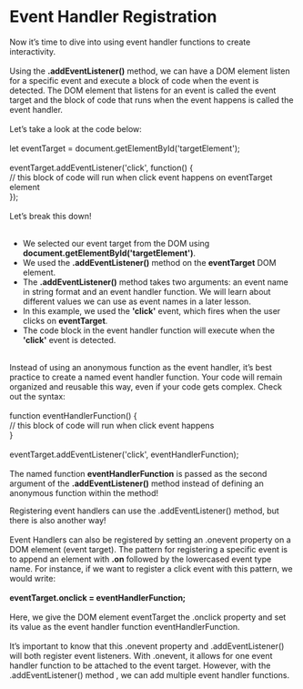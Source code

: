 <h1>Event Handler Registration</h1>
Now it’s time to dive into using event handler functions to create interactivity.<br>
<br>
Using the <strong>.addEventListener()</strong> method, we can have a DOM element listen for a specific event and execute a block of code when the event is detected. The DOM element that listens for an event is called the event target and the block of code that runs when the event happens is called the event handler.<br>
<br>
Let’s take a look at the code below:<br>
<br>
let eventTarget = document.getElementById('targetElement');<br>
<br>
eventTarget.addEventListener('click', function() { <br>
  // this block of code will run when click event happens on eventTarget element <br>
});<br>
<br>
Let’s break this down!<br>
<br>
<ul>
<li>We selected our event target from the DOM using <strong>document.getElementById('targetElement')</strong>.</li>
<li>We used the <strong>.addEventListener()</strong> method on the <strong>eventTarget</strong> DOM element.</li>
<li>The <strong>.addEventListener()</strong> method takes two arguments: an event name in string format and an event handler function. We will learn about different values we can use as event names in a later lesson.</li>
<li>In this example, we used the <strong>'click'</strong> event, which fires when the user clicks on <strong>eventTarget</strong>.</li>
<li>The code block in the event handler function will execute when the <strong>'click'</strong> event is detected.</li>
</ul>
<br>
Instead of using an anonymous function as the event handler, it’s best practice to create a named event handler function. Your code will remain organized and reusable this way, even if your code gets complex. Check out the syntax:<br>
<br>
function eventHandlerFunction() { <br>
  // this block of code will run when click event happens<br>
}<br>
 <br>
eventTarget.addEventListener('click', eventHandlerFunction);<br>
<br>
The named function <strong>eventHandlerFunction</strong> is passed as the second argument of the <strong>.addEventListener()</strong> method instead of defining an anonymous function within the method!




Registering event handlers can use the .addEventListener() method, but there is also another way! <br>
<br>
Event Handlers can also be registered by setting an .onevent property on a DOM element (event target). The pattern for registering a specific event is to append an element with <strong>.on</strong> followed by the lowercased event type name. For instance, if we want to register a click event with this pattern, we would write:<br>
<br>
<strong>eventTarget.onclick = eventHandlerFunction;</strong><br>
<br>
Here, we give the DOM element eventTarget the .onclick property and set its value as the event handler function eventHandlerFunction.<br>
<br>
It’s important to know that this .onevent property and .addEventListener() will both register event listeners. With .onevent, it allows for one event handler function to be attached to the event target. However, with the .addEventListener() method , we can add multiple event handler functions.